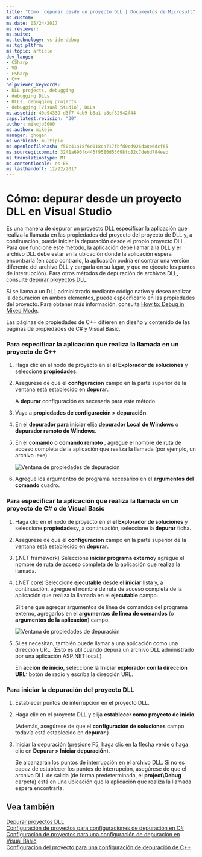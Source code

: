 ```yaml
---
title: "Cómo: depurar desde un proyecto DLL | Documentos de Microsoft"
ms.custom: 
ms.date: 05/24/2017
ms.reviewer: 
ms.suite: 
ms.technology: vs-ide-debug
ms.tgt_pltfrm: 
ms.topic: article
dev_langs:
- CSharp
- VB
- FSharp
- C++
helpviewer_keywords:
- DLL projects, debugging
- debugging DLLs
- DLLs, debugging projects
- debugging [Visual Studio], DLLs
ms.assetid: 40a94339-d3f7-4ab9-b8a1-b8cf82942f44
caps.latest.revision: "30"
author: mikejo5000
ms.author: mikejo
manager: ghogen
ms.workload: multiple
ms.openlocfilehash: f50c41a18f6d018ca717fbfd0cd926da8e6dcf65
ms.sourcegitcommit: 32f1a690fc445f9586d53698fc82c7debd784eeb
ms.translationtype: MT
ms.contentlocale: es-ES
ms.lasthandoff: 12/22/2017
---
```

# <a name="how-to-debug-from-a-dll-project-in-visual-studio"></a>Cómo: depurar desde un proyecto DLL en Visual Studio
Es una manera de depurar un proyecto DLL especificar la aplicación que realiza la llamada en las propiedades del proyecto del proyecto de DLL y, a continuación, puede iniciar la depuración desde el propio proyecto DLL. Para que funcione este método, la aplicación debe llamar a la DLL y el archivo DLL debe estar en la ubicación donde la aplicación espera encontrarla (en caso contrario, la aplicación podría encontrar una versión diferente del archivo DLL y cargarla en su lugar, y que no ejecute los puntos de interrupción). Para otros métodos de depuración de archivos DLL, consulte [depurar proyectos DLL](../debugger/debugging-dll-projects.md).
  
Si se llama a un DLL administrado mediante código nativo y desea realizar la depuración en ambos elementos, puede especificarlo en las propiedades del proyecto. Para obtener más información, consulta [How to: Debug in Mixed Mode](../debugger/how-to-debug-in-mixed-mode.md).   

Las páginas de propiedades de C++ difieren en diseño y contenido de las páginas de propiedades de C# y Visual Basic. 
  
### <a name="to-specify-the-calling-application-in-a-c-project"></a>Para especificar la aplicación que realiza la llamada en un proyecto de C++  
  
1.  Haga clic en el nodo de proyecto en el **el Explorador de soluciones** y seleccione **propiedades**.  
  
2.  Asegúrese de que el **configuración** campo en la parte superior de la ventana está establecido en **depurar**. 

    A **depurar** configuración es necesaria para este método. 
  
3.  Vaya a **propiedades de configuración > depuración**.  
  
4.  En el **depurador para iniciar** elija **depurador Local de Windows** o **depurador remoto de Windows**.  
  
5.  En el **comando** o **comando remoto** , agregue el nombre de ruta de acceso completa de la aplicación que realiza la llamada (por ejemplo, un archivo .exe).

    ![Ventana de propiedades de depuración](../debugger/media/dbg-debugging-properties-dll.png "DebuggingPropertiesWindow")  
  
6.  Agregue los argumentos de programa necesarios en el **argumentos del comando** cuadro.  
  
### <a name="to-specify-the-calling-application-in-a-c-or-visual-basic-project"></a>Para especificar la aplicación que realiza la llamada en un proyecto de C# o de Visual Basic  
  
1.  Haga clic en el nodo de proyecto en el **el Explorador de soluciones** y seleccione **propiedades**y, a continuación, seleccione la **depurar** ficha.

2.  Asegúrese de que el **configuración** campo en la parte superior de la ventana está establecido en **depurar**.

3.  (.NET framework) Seleccione **iniciar programa externo**y agregue el nombre de ruta de acceso completa de la aplicación que realiza la llamada.

4.  (.NET core) Seleccione **ejecutable** desde el **iniciar** lista y, a continuación, agregue el nombre de ruta de acceso completa de la aplicación que realiza la llamada en el **ejecutable** campo. 
  
     Si tiene que agregar argumentos de línea de comandos del programa externo, agregarlos en el **argumentos de línea de comandos** (o **argumentos de la aplicación**) campo.

    ![Ventana de propiedades de depuración](../debugger/media/dbg-debugging-properties-dll-csharp.png "DebuggingPropertiesWindow") 

5.  Si es necesitan, también puede llamar a una aplicación como una dirección URL. (Esto es útil cuando depura un archivo DLL administrado por una aplicación ASP.NET local.)  
  
     En **acción de inicio**, seleccione la **Iniciar explorador con la dirección URL:** botón de radio y escriba la dirección URL.
  
### <a name="to-start-debugging-from-the-dll-project"></a>Para iniciar la depuración del proyecto DLL  
  
1.  Establecer puntos de interrupción en el proyecto DLL. 

2.  Haga clic en el proyecto DLL y elija **establecer como proyecto de inicio**. 

    (Además, asegúrese de que el **configuración de soluciones** campo todavía está establecido en **depurar**.)   
  
3.  Iniciar la depuración (presione F5, haga clic en la flecha verde o haga clic en **Depurar > Iniciar depuración**).

    Se alcanzarán los puntos de interrupción en el archivo DLL. Si no es capaz de establecer los puntos de interrupción, asegúrese de que el archivo DLL de salida (de forma predeterminada, el **project\Debug** carpeta) está en una ubicación que la aplicación que realiza la llamada espera encontrarla.
  
## <a name="see-also"></a>Vea también  
 [Depurar proyectos DLL](../debugger/debugging-dll-projects.md)   
 [Configuración de proyectos para configuraciones de depuración en C#](../debugger/project-settings-for-csharp-debug-configurations.md)   
 [Configuración de proyectos para una configuración de depuración en Visual Basic](../debugger/project-settings-for-a-visual-basic-debug-configuration.md)   
 [Configuración del proyecto para una configuración de depuración de C++](../debugger/project-settings-for-a-cpp-debug-configuration.md)